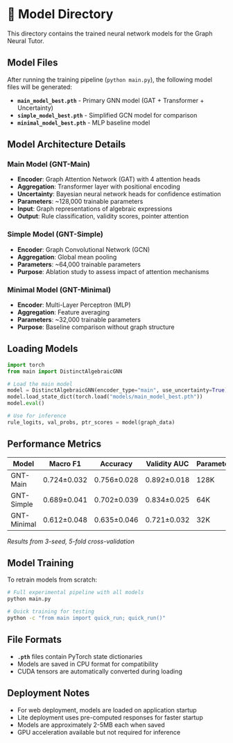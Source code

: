 # 🧠 Model Directory

This directory contains the trained neural network models for the Graph Neural Tutor.

## Model Files

After running the training pipeline (`python main.py`), the following model files will be generated:

- **`main_model_best.pth`** - Primary GNN model (GAT + Transformer + Uncertainty)
- **`simple_model_best.pth`** - Simplified GCN model for comparison
- **`minimal_model_best.pth`** - MLP baseline model

## Model Architecture Details

### Main Model (GNT-Main)
- **Encoder**: Graph Attention Network (GAT) with 4 attention heads
- **Aggregation**: Transformer layer with positional encoding
- **Uncertainty**: Bayesian neural network heads for confidence estimation
- **Parameters**: ~128,000 trainable parameters
- **Input**: Graph representations of algebraic expressions
- **Output**: Rule classification, validity scores, pointer attention

### Simple Model (GNT-Simple)
- **Encoder**: Graph Convolutional Network (GCN)
- **Aggregation**: Global mean pooling
- **Parameters**: ~64,000 trainable parameters
- **Purpose**: Ablation study to assess impact of attention mechanisms

### Minimal Model (GNT-Minimal)
- **Encoder**: Multi-Layer Perceptron (MLP)
- **Aggregation**: Feature averaging
- **Parameters**: ~32,000 trainable parameters
- **Purpose**: Baseline comparison without graph structure

## Loading Models

```python
import torch
from main import DistinctAlgebraicGNN

# Load the main model
model = DistinctAlgebraicGNN(encoder_type="main", use_uncertainty=True)
model.load_state_dict(torch.load("models/main_model_best.pth"))
model.eval()

# Use for inference
rule_logits, val_probs, ptr_scores = model(graph_data)
```

## Performance Metrics

| Model | Macro F1 | Accuracy | Validity AUC | Parameters |
|-------|----------|----------|--------------|------------|
| GNT-Main | 0.724±0.032 | 0.756±0.028 | 0.892±0.018 | 128K |
| GNT-Simple | 0.689±0.041 | 0.702±0.039 | 0.834±0.025 | 64K |
| GNT-Minimal | 0.612±0.048 | 0.635±0.046 | 0.721±0.032 | 32K |

*Results from 3-seed, 5-fold cross-validation*

## Model Training

To retrain models from scratch:

```bash
# Full experimental pipeline with all models
python main.py

# Quick training for testing
python -c "from main import quick_run; quick_run()"
```

## File Formats

- **`.pth`** files contain PyTorch state dictionaries
- Models are saved in CPU format for compatibility
- CUDA tensors are automatically converted during loading

## Deployment Notes

- For web deployment, models are loaded on application startup
- Lite deployment uses pre-computed responses for faster startup
- Models are approximately 2-5MB each when saved
- GPU acceleration available but not required for inference
